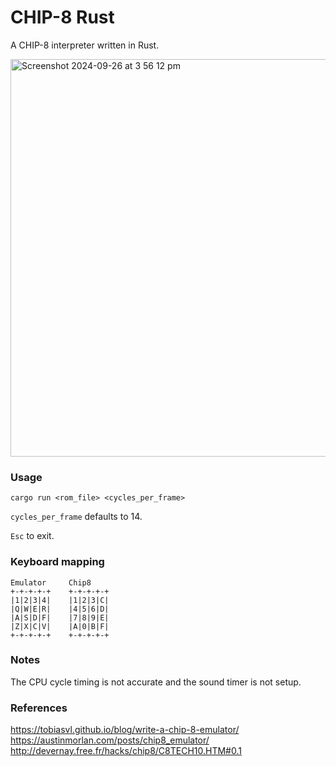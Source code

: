 # CHIP-8 Rust

A CHIP-8 interpreter written in Rust.

<img width="636" alt="Screenshot 2024-09-26 at 3 56 12 pm" src="https://github.com/user-attachments/assets/1311ab1d-191c-458c-8cf1-81c6f0a52031">

### Usage

`cargo run <rom_file> <cycles_per_frame>`

`cycles_per_frame` defaults to 14.

`Esc` to exit.

### Keyboard mapping

```
Emulator     Chip8
+-+-+-+-+    +-+-+-+-+
|1|2|3|4|    |1|2|3|C|
|Q|W|E|R|    |4|5|6|D|
|A|S|D|F|    |7|8|9|E|
|Z|X|C|V|    |A|0|B|F|
+-+-+-+-+    +-+-+-+-+
```

### Notes

The CPU cycle timing is not accurate and the sound timer is not setup.

### References

https://tobiasvl.github.io/blog/write-a-chip-8-emulator/
https://austinmorlan.com/posts/chip8_emulator/
http://devernay.free.fr/hacks/chip8/C8TECH10.HTM#0.1
